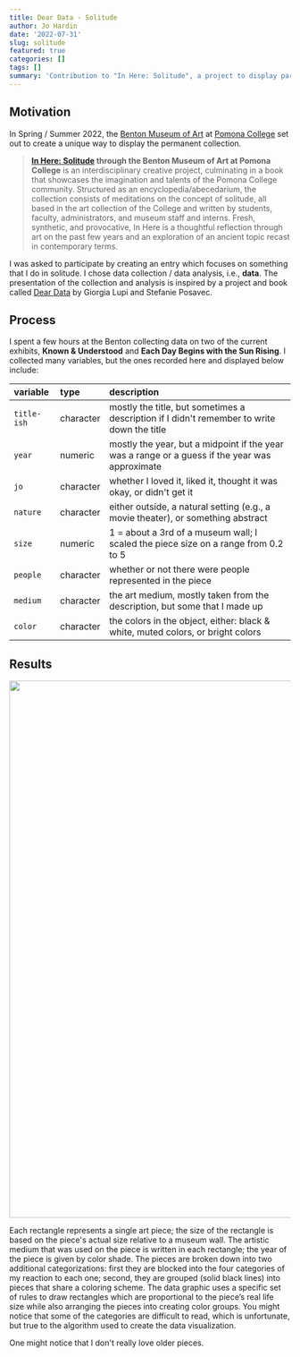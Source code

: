 ```yaml
---
title: Dear Data - Solitude
author: Jo Hardin
date: '2022-07-31'
slug: solitude
featured: true
categories: []
tags: []
summary: 'Contribution to "In Here: Solitude", a project to display part of the permanent collection of the Benton Art Museum at Pomona College.'
---
```






## Motivation

In Spring / Summer 2022, the <a href = "https://www.pomona.edu/museum/" target = "_blank">Benton Museum of Art</a> at <a href = "https://www.pomona.edu/" target = "_blank">Pomona College</a> set out to create a unique way to display the permanent collection.  


> **<a href = "https://www.pomona.edu/museum/about/publications/here-conversations-solitude" target = "_blank">In Here: Solitude</a> through the Benton Museum of Art at Pomona College** is an interdisciplinary creative project, culminating in a book that showcases the imagination and talents of the Pomona College community. Structured as an encyclopedia/abecedarium, the collection consists of meditations on the concept of solitude, all based in the art collection of the College and written by students, faculty, administrators, and museum staff and interns. Fresh, synthetic, and provocative, In Here is a thoughtful reflection through art on the past few years and an exploration of an ancient topic recast in contemporary terms.

I was asked to participate by creating an entry which focuses on something that I do in solitude.  I chose data collection / data analysis, i.e., **data**.  The presentation of the collection and analysis is inspired by a project and book called <a href = "http://www.dear-data.com/theproject" target = "_blank"><bf>Dear Data</bf></a> by Giorgia Lupi and Stefanie Posavec.  

## Process

I spent a few hours at the Benton collecting data on two of the current exhibits, **Known & Understood** and **Each Day Begins with the Sun Rising**.  I collected many variables, but the ones recorded here and displayed below include:


|variable |type  |description                       |
|:--------|:-----|:---------------------------------|
|`title-ish`|character| mostly the title, but sometimes a description if I didn't remember to write down the title|
|`year`|numeric| mostly the year, but a midpoint if the year was a range or a guess if the year was approximate|
|`jo`  | character| whether I loved it, liked it, thought it was okay, or didn't get it|
| `nature` | character| either outside, a natural setting (e.g., a movie theater), or something abstract|
|`size` | numeric| 1 = about a 3rd of a museum wall; I scaled the piece size on a range from 0.2 to 5 |
|`people`| character | whether or not there were people represented in the piece|
|`medium`| character | the art medium, mostly taken from the description, but some that I made up|
|`color`| character | the colors in the object, either: black & white, muted colors, or bright colors|

## Results





<img src="{{< blogdown/postref >}}index_files/figure-html/unnamed-chunk-2-1.png" width="960" />

Each rectangle represents a single art piece; the size of the rectangle is based on the piece's actual size relative to a museum wall.  The artistic medium that was used on the piece is written in each rectangle; the year of the piece is given by color shade.  The pieces are broken down into two additional categorizations:  first they are blocked into the four categories of my reaction to each one; second, they are grouped (solid black lines) into pieces that share a coloring scheme. The data graphic uses a specific set of rules to draw rectangles which are proportional to the piece’s real life size while also arranging the pieces into creating color groups. You might notice that some of the categories are difficult to read, which is unfortunate, but true to the algorithm used to create the data visualization.

One might notice that I don't really love older pieces.  






